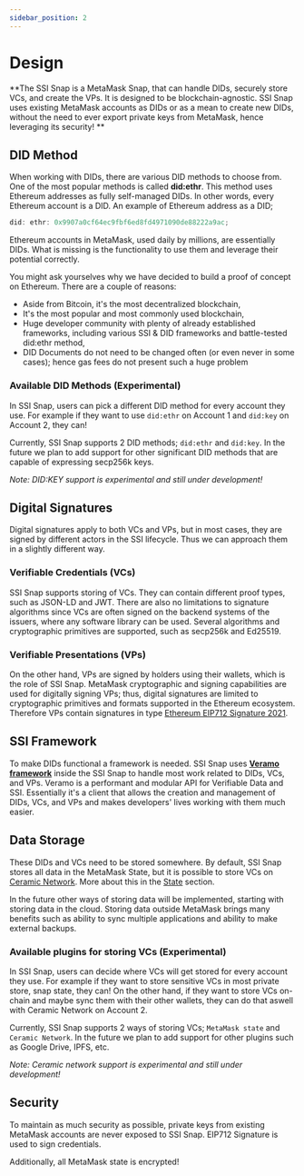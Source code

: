 ```yaml
---
sidebar_position: 2
---
```


# Design

**The SSI Snap is a MetaMask Snap, that can handle DIDs, securely store VCs, and create the VPs. It is designed to be blockchain-agnostic. SSI Snap uses existing MetaMask accounts as DIDs or as a mean to create new DIDs, without the need to ever export private keys from MetaMask, hence leveraging its security!
**

## DID Method

When working with DIDs, there are various DID methods to choose from. One of the most popular methods is called **did:ethr**. This method uses Ethereum addresses as fully self-managed DIDs. In other words, every Ethereum account is a DID. An example of Ethereum address as a DID;

```js
did: ethr: 0x9907a0cf64ec9fbf6ed8fd4971090de88222a9ac;
```

Ethereum accounts in MetaMask, used daily by millions, are essentially DIDs. What is missing is the functionality to use them and leverage their potential correctly.

You might ask yourselves why we have decided to build a proof of concept on Ethereum. There are a couple of reasons:

- Aside from Bitcoin, it's the most decentralized blockchain,
- It's the most popular and most commonly used blockchain,
- Huge developer community with plenty of already established frameworks, including various SSI & DID frameworks and battle-tested did:ethr method,
- DID Documents do not need to be changed often (or even never in some cases); hence gas fees do not present such a huge problem

### Available DID Methods (Experimental)

In SSI Snap, users can pick a different DID method for every account they use. For example if they want to use `did:ethr` on Account 1 and `did:key` on Account 2, they can!

Currently, SSI Snap supports 2 DID methods; `did:ethr` and `did:key`. In the future we plan to add support for other significant DID methods that are capable of expressing secp256k keys.

_Note: DID:KEY support is experimental and still under development!_

## Digital Signatures

Digital signatures apply to both VCs and VPs, but in most cases, they are signed by different actors in the SSI lifecycle. Thus we can approach them in a slightly different way.

### Verifiable Credentials (VCs)

SSI Snap supports storing of VCs. They can contain different proof types, such as JSON-LD and JWT. There are also no limitations to signature algorithms since VCs are often signed on the backend systems of the issuers, where any software library can be used. Several algorithms and cryptographic primitives are supported, such as secp256k and Ed25519.

### Verifiable Presentations (VPs)

On the other hand, VPs are signed by holders using their wallets, which is the role of SSI Snap. MetaMask cryptographic and signing capabilities are used for digitally signing VPs; thus, digital signatures are limited to cryptographic primitives and formats supported in the Ethereum ecosystem. Therefore VPs contain signatures in type [Ethereum EIP712 Signature 2021](https://w3c-ccg.github.io/ethereum-eip712-signature-2021-spec/).

## SSI Framework

To make DIDs functional a framework is needed. SSI Snap uses **[Veramo framework](https://veramo.io/)** inside the SSI Snap to handle most work related to DIDs, VCs, and VPs. Veramo is a performant and modular API for Verifiable Data and SSI. Essentially it's a client that allows the creation and management of DIDs, VCs, and VPs and makes developers' lives working with them much easier.

## Data Storage

These DIDs and VCs need to be stored somewhere. By default, SSI Snap stores all data in the MetaMask State, but it is possible to store VCs on [Ceramic Network](https://ceramic.network/). More about this in the [State](/docs/ssi-snap/storage) section.

In the future other ways of storing data will be implemented, starting with storing data in the cloud. Storing data outside MetaMask brings many benefits such as ability to sync multiple applications and ability to make external backups.

### Available plugins for storing VCs (Experimental)

In SSI Snap, users can decide where VCs will get stored for every account they use. For example if they want to store sensitive VCs in most private store, snap state, they can! On the other hand, if they want to store VCs on-chain and maybe sync them with their other wallets, they can do that aswell with Ceramic Network on Account 2.

Currently, SSI Snap supports 2 ways of storing VCs; `MetaMask state` and `Ceramic Network`. In the future we plan to add support for other plugins such as Google Drive, IPFS, etc.

_Note: Ceramic network support is experimental and still under development!_

## Security

To maintain as much security as possible, private keys from existing MetaMask accounts are never exposed to SSI Snap. EIP712 Signature is used to sign credentials.

Additionally, all MetaMask state is encrypted!
